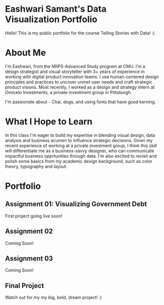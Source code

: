 # Eashwari Samant's Data Visualization Portfolio
Hello! This is my public portfolio for the course Telling Stories with Data! :)

# About Me
I'm Eashwari, from the MIIPS-Advanced Study program at CMU. 
I’m a design strategist and visual storyteller with 3+ years of experience in working with digital product innovation teams. I use human-centered design principles and practices to uncover unmet user needs and craft strategic product visions. Most recently, I worked as a design and strategy intern at Omicelo Investments, a private investment group in Pittsburgh. 

I'm passionate about - Chai, dogs, and using fonts that have good kerning.

# What I Hope to Learn
In this class I'm eager to build my expertise in blending visual design, data analysis and business acumen to influence strategic decisions. Given my recent experience of working at a private investment group, I think this skill will differentiate me as a business-savvy designer, who can communicate impactful business opprtunities through data. I'm also excited to revisit and polish some basics from my academic design background, such as color theory, typography and layout.

# Portfolio
## Assignment 01: Visualizing Government Debt
First project going live soon!

## Assignment 02
Coming Soon!

## Assignment 03
Coming Soon!

## Final Project
Watch out for my my big, bold, dream project! :)


 
